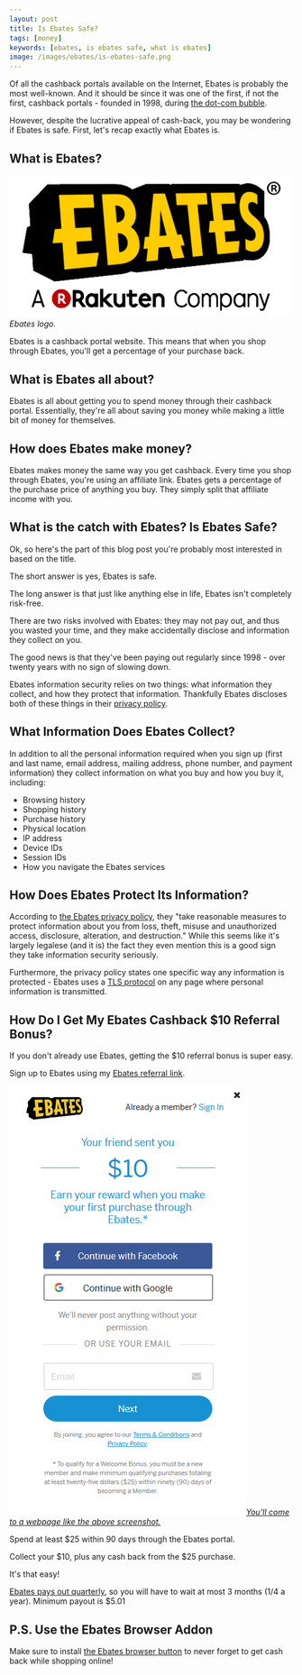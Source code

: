 ```yaml
---
layout: post
title: Is Ebates Safe?
tags: [money]
keywords: [ebates, is ebates safe, what is ebates]
image: /images/ebates/is-ebates-safe.png
---
```


Of all the cashback portals available on the Internet, Ebates is probably the most well-known. And it should be since it was one of the first, if not the first, cashback portals - founded in 1998, during [the dot-com bubble](https://en.wikipedia.org/wiki/Dot-com_bubble).

However, despite the lucrative appeal of cash-back, you may be wondering if Ebates is safe. First, let's recap exactly what Ebates is.

## What is Ebates?

![Ebates logo.](/images/ebates/rakuten-ebates-2017-logo.png)
*Ebates logo.*

Ebates is a cashback portal website. This means that when you shop through Ebates, you'll get a percentage of your purchase back.

## What is Ebates all about?

Ebates is all about getting you to spend money through their cashback portal. Essentially, they're all about saving you money while making a little bit of money for themselves.

## How does Ebates make money?

Ebates makes money the same way you get cashback. Every time you shop through Ebates, you're using an affiliate link. Ebates gets a percentage of the purchase price of anything you buy. They simply split that affiliate income with you.

## What is the catch with Ebates? Is Ebates Safe?

Ok, so here's the part of this blog post you're probably most interested in based on the title.

The short answer is yes, Ebates is safe.

The long answer is that just like anything else in life, Ebates isn't completely risk-free.

There are two risks involved with Ebates: they may not pay out, and thus you wasted your time, and they make accidentally disclose and information they collect on you.

The good news is that they've been paying out regularly since 1998 - over twenty years with no sign of slowing down.

Ebates information security relies on two things: what information they collect, and how they protect that information. Thankfully Ebates discloses both of these things in their [privacy policy](https://www.ebates.com/help/article/privacy-policy-115009657667).

## What Information Does Ebates Collect?

In addition to all the personal information required when you sign up (first and last name, email address, mailing address, phone number, and payment information) they collect information on what you buy and how you buy it, including:

* Browsing history
* Shopping history
* Purchase history
* Physical location
* IP address
* Device IDs
* Session IDs
* How you navigate the Ebates services

## How Does Ebates Protect Its Information?

According to [the Ebates privacy policy](https://www.ebates.com/help/article/privacy-policy-115009657667), they "take reasonable measures to protect information about you from loss, theft, misuse and unauthorized access, disclosure, alteration, and destruction." While this seems like it's largely legalese (and it is) the fact they even mention this is a good sign they take information security seriously.

Furthermore, the privacy policy states one specific way any information is protected - Ebates uses a [TLS protocol](https://en.wikipedia.org/wiki/Transport_Layer_Security) on any page where personal information is transmitted.

## How Do I Get My Ebates Cashback $10 Referral Bonus?

If you don't already use Ebates, getting the $10 referral bonus is super easy.

Sign up to Ebates using my [Ebates referral link](https://hendrixjoseph.github.io/ebates/).

[![Ebates Signup Screenshot](/images/ebates/ebates-signup-screenshot.png)*You'll come to a webpage like the above screenshot.*](https://hendrixjoseph.github.io/ebates/)

Spend at least $25 within 90 days through the Ebates portal.

Collect your $10, plus any cash back from the $25 purchase.

It's that easy!

[Ebates pays out quarterly](https://www.ebates.com/help/article/getting-your-ebates-cash-back-payments-115009255748), so you will have to wait at most 3 months (1/4  a year). Minimum payout is $5.01

## P.S. Use the Ebates Browser Addon

Make sure to install [the Ebates browser button](https://www.ebates.com/button.htm) to never forget to get cash back while shopping online!

